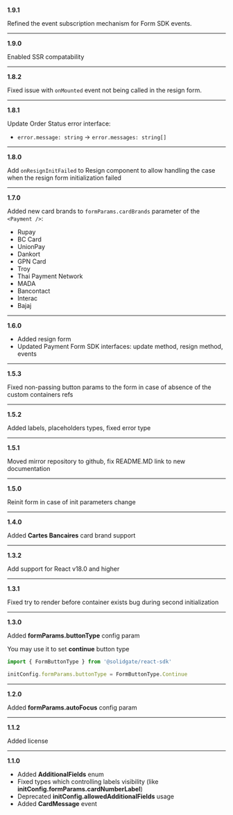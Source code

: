 **1.9.1**

Refined the event subscription mechanism for Form SDK events.

***

**1.9.0**

Enabled SSR compatability

***

**1.8.2**

Fixed issue with `onMounted` event not being called in the resign form.

***

**1.8.1**

Update Order Status error interface:
- `error.message: string` -> `error.messages: string[]`

***

**1.8.0**

Add `onResignInitFailed` to Resign component to allow handling the case when the resign form initialization failed

***

**1.7.0**

Added new card brands to `formParams.cardBrands` parameter of the `<Payment />`:

- Rupay
- BC Card
- UnionPay
- Dankort
- GPN Card
- Troy
- Thai Payment Network
- MADA
- Bancontact
- Interac
- Bajaj

***

**1.6.0**

- Added resign form
- Updated Payment Form SDK interfaces: update method, resign method, events

***

**1.5.3**

Fixed non-passing button params to the form in case of absence of the
custom containers refs

***

**1.5.2**

Added labels, placeholders types, fixed error type

***

**1.5.1**

Moved mirror repository to github, fix README.MD link to new documentation

***

**1.5.0**

Reinit form in case of init parameters change

***

**1.4.0**

Added  **Cartes Bancaires** card brand support

***

**1.3.2**

Add support for React v18.0 and higher

***

**1.3.1**

Fixed try to render before container exists bug during second initialization 

***

**1.3.0**

Added **formParams.buttonType** config param

You may use it to set **continue** button type
```typescript
import { FormButtonType } from '@solidgate/react-sdk'

initConfig.formParams.buttonType = FormButtonType.Continue
```

***

**1.2.0**

Added **formParams.autoFocus** config param

***

**1.1.2**

Added license

***

**1.1.0**


- Added **AdditionalFields** enum
- Fixed types which controlling labels visibility (like **initConfig.formParams.cardNumberLabel**)
- Deprecated **initConfig.allowedAdditionalFields** usage
- Added **CardMessage** event
